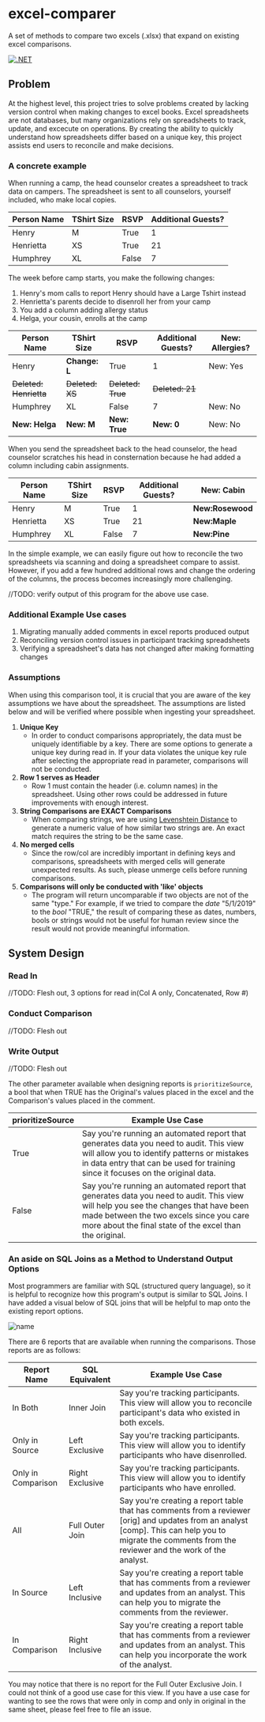 # excel-comparer
A set of methods to compare two excels (.xlsx) that expand on existing excel comparisons.

[![.NET](https://github.com/katldewitt/excel-comparer/actions/workflows/dotnet.yml/badge.svg)](https://github.com/katldewitt/excel-comparer/actions/workflows/dotnet.yml)

## Problem

At the highest level, this project tries to solve problems created by lacking version control when making changes to excel books. Excel spreadsheets are not databases, but many organizations rely on spreadsheets to track, update, and excecute on operations. By creating the ability to quickly understand how spreadsheets differ based on a unique key, this project assists end users to reconcile and make decisions.

### A concrete example

When running a camp, the head counselor creates a spreadsheet to track data on campers. The spreadsheet is sent to all counselors, yourself included, who make local copies.

| Person Name | TShirt Size | RSVP | Additional Guests? |
|-------|-----|------|---------|
| Henry | M | True | 1 |
| Henrietta | XS | True | 21 |
| Humphrey | XL | False | 7 |

The week before camp starts, you make the following changes:

1. Henry's mom calls to report Henry should have a Large Tshirt instead
2. Henrietta's parents decide to disenroll her from your camp
3. You add a column adding allergy status
4. Helga, your cousin, enrolls at the camp

| Person Name | TShirt Size | RSVP | Additional Guests? | New: Allergies? |
|-------|-----|------|------|---|
| Henry | **Change: L** | True | 1 | New: Yes|
| ~~Deleted: Henrietta~~ | ~~Deleted: XS~~ | ~~Deleted: True~~ | ~~Deleted: 21~~ |
| Humphrey | XL | False | 7 | New: No |
| **New: Helga** | **New: M** | **New: True** | **New: 0** | New: No |

When you send the spreadsheet back to the head counselor, the head counselor scratches his head in consternation because he had added a column including cabin assignments.

| Person Name | TShirt Size | RSVP | Additional Guests? | New: Cabin |
|-------|-----|------|-----|----|
| Henry | M | True | 1 | **New:Rosewood** |
| Henrietta | XS | True | 21 | **New:Maple** |
| Humphrey | XL | False | 7 | **New:Pine** |

In the simple example, we can easily figure out how to reconcile the two spreadsheets via scanning and doing a spreadsheet compare to assist. However, if you add a few hundred additional rows and change the ordering of the columns, the process becomes increasingly more challenging.

//TODO: verify output of this program for the above use case.

### Additional Example Use cases

1. Migrating manually added comments in excel reports produced output
2. Reconciling version control issues in participant tracking spreadsheets
3. Verifying a spreadsheet's data has not changed after making formatting changes

### Assumptions

When using this comparison tool, it is crucial that you are aware of the key assumptions we have about the spreadsheet. The assumptions are listed below and will be verified where possible when ingesting your spreadsheet.

1. **Unique Key**
    - In order to conduct comparisons appropriately, the data must be uniquely identifiable by a key. There are some options to generate a unique key during read in. If your data violates the unique key rule after selecting the appropriate read in parameter, comparisons will not be conducted.
2. **Row 1 serves as Header**
    - Row 1 must contain the header (i.e. column names) in the spreadsheet. Using other rows could be addressed in future improvements with enough interest.
3. **String Comparisons are EXACT Comparisons**
    - When comparing strings, we are using [Levenshtein Distance](https://en.wikipedia.org/wiki/Levenshtein_distance) to generate a numeric value of how similar two strings are. An exact match requires the string to be the same case.
4. **No merged cells**
    - Since the row/col are incredibly important in defining keys and comparisons, spreadsheets with merged cells will generate unexpected results. As such, please unmerge cells before running comparisons.
5. **Comparisons will only be conducted with 'like' objects**
    - The program will return uncomparable if two objects are not of the same "type." For example, if we tried to compare the _date_ "5/1/2019" to the _bool_ "TRUE," the result of comparing these as dates, numbers, bools or strings would not be useful for human review since the result would not provide meaningful information.

## System Design

### Read In

//TODO: Flesh out, 3 options for read in(Col A only, Concatenated, Row #)

### Conduct Comparison

//TODO: Flesh out

### Write Output

//TODO: Flesh out

The other parameter available when designing reports is `prioritizeSource`, a bool that when TRUE has the Original's values placed in the excel and the Comparison's values placed in the comment.

| prioritizeSource | Example Use Case |
|----|----|
| True | Say you're running an automated report that generates data you need to audit. This view will allow you to identify patterns or mistakes in data entry that can be used for training since it focuses on the original data. |
| False | Say you're running an automated report that generates data you need to audit. This view will help you see the changes that have been made between the two excels since you care more about the final state of the excel than the original. |

### An aside on SQL Joins as a Method to Understand Output Options

Most programmers are familiar with SQL (structured query language), so it is helpful to recognize how this program's output is similar to SQL Joins. I have added a visual below of SQL joins that will be helpful to map onto the existing report options.

![name](https://www.devtodev.com/upload/images/sql5_2.png)

There are 6 reports that are available when running the comparisons. Those reports are as follows:

| Report Name | SQL Equivalent | Example Use Case |
|----|----|----|
| In Both | Inner Join | Say you're tracking participants. This view will allow you to reconcile participant's data who existed in both excels. |
| Only in Source | Left Exclusive | Say you're tracking participants. This view will allow you to identify participants who have disenrolled. |
| Only in Comparison | Right Exclusive | Say you're tracking participants. This view will allow you to identify participants who have enrolled. |
| All | Full Outer Join | Say you're creating a report table that has comments from a reviewer [orig] and updates from an analyst [comp]. This can help you to migrate the comments from the reviewer and the work of the analyst. |
| In Source | Left Inclusive | Say you're creating a report table that has comments from a reviewer and updates from an analyst. This can help you to migrate the comments from the reviewer. |
| In Comparison | Right Inclusive | Say you're creating a report table that has comments from a reviewer and updates from an analyst. This can help you incorporate the work of the analyst. |

You may notice that there is no report for the Full Outer Exclusive Join. I could not think of a good use case for this view. If you have a use case for wanting to see the rows that were only in comp and only in original in the same sheet, please feel free to file an issue.
